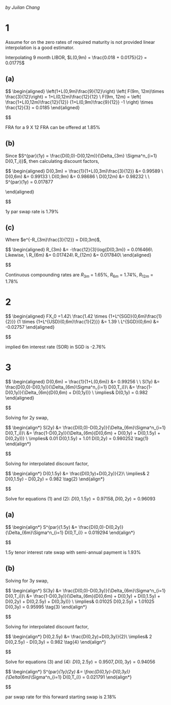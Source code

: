 *by Juilan Chang*

# 1

Assume for on the zero rates of required maturity is not provided linear interpolation is a good estimator.

Interpolating 9 month LIBOR, $L(0,9m) = \frac{0.018 + 0.0175}{2} = 0.01775$

## (a)

$$
\begin{aligned}
\left(1+L(0,9m)\frac{9}{12}\right)
	\left( F(9m, 12m)\times \frac{3}{12}\right) = 1+L(0,12m)\frac{12}{12}
			\\
F(9m, 12m) = \left( 
	\frac{1+L(0,12m)\frac{12}{12}}
	{1+L(0,9m)\frac{9}{12}} -1
			\right)
			\times \frac{12}{3}
			= 0.0185
\end{aligned}

$$

FRA for a 9 X 12 FRA can be offered at 1.85%

## (b)

Since $S^{par}(1y) = \frac{D(0,0)-D(0,12m)}{\Delta_{3m} \Sigma^n_{i=1} D(0,T_i)}$,
then calculating discount factors,

$$
\begin{aligned}
D(0,3m) =   \frac{1}{1+L(0,3m)\frac{3}{12}} &= 0.99589 \\
D(0,6m) &=   0.99133 \\
D(0,9m) &=   0.98686 \\
D(0,12m) &=  0.98232 \\
\\
S^{par}(1y) = 0.017877

\end{aligned}

$$

1y par swap rate is 1.79%

## (c)

Where $e^{-R_{3m}\frac{3}{12}} = D(0,3m)$,

$$
\begin{aligned}
R_{3m} &= -\frac{12}{3}\log{D(0,3m)} = 0.016466\\
Likewise, \\
R_{6m} &= 0.017424\\
R_{12m} &= 0.017840\\
\end{aligned}

$$

Continuous compounding rates are $R_{3m}$ = 1.65%, $R_{6m}$ = 1.74%, $R_{12m}$ = 1.78%

# 2

$$
\begin{aligned}
FX_0 =1.42\\
 \frac{1.42 \times {1+L^{SGD}(0,6m)\frac{1}{2}}}
	{1 \times {1+L^{USD}(0,6m)\frac{1}{2}}} &= 1.39 \\
L^{SGD}(0,6m) &= -0.02757
\end{aligned}

$$

implied 6m interest rate (SOR) in SGD is -2.76%

# 3

$$
\begin{aligned}
D(0,6m) = \frac{1}{1+L(0,6m)} &= 0.99256 \\
\\
S(1y) &= \frac{D(0,0)-D(0,1y)}{\Delta_{6m}\Sigma^n_{i=1} D(0,T_i)}\\
	&= \frac{1-D(0,1y)}{\Delta_{6m}(D(0,6m) + D(0,1y))} \\
\implies& D(0,1y) = 0.982
\end{aligned}

$$

Solving for 2y swap,

$$
\begin{align*}
S(2y) &= \frac{D(0,0)-D(0,2y)}{\Delta_{6m}\Sigma^n_{i=1} D(0,T_i)}\\
	&= \frac{1-D(0,2y)}{\Delta_{6m}(D(0,6m) + D(0,1y) + D(0,1.5y) + D(0,2y))}  \\
\implies& 0.01 D(0,1.5y) + 1.01 D(0,2y) = 0.980252 \tag{1}
\end{align*}

$$

Solving for interpolated discount factor,

$$
\begin{align*}
D(0,1.5y) &= \frac{D(0,1y)+D(0,2y)}{2}\\
\implies& 2 D(0,1.5y) - D(0,2y) = 0.982 \tag{2}
\end{align*}

$$

Solve for equations (1) and (2): $D(0,1.5y) = 0.97158, D(0,2y) = 0.96093$

## (a)

$$
\begin{align*}
S^{par}(1.5y) &= \frac{D(0,0)-D(0,2y)}{\Delta_{6m}\Sigma^n_{i=1} D(0,T_i)} = 0.019294
\end{align*}

$$

1.5y tenor interest rate swap with semi-annual payment is 1.93%

## (b)

Solving for 3y swap,

$$
\begin{align*}
S(3y) &= \frac{D(0,0)-D(0,3y)}{\Delta_{6m}\Sigma^n_{i=1} D(0,T_i)}\\
	&= \frac{1-D(0,3y)}{\Delta_{6m}(D(0,6m) + D(0,1y) + D(0,1.5y) + D(0,2y) + D(0,2.5y) + D(0,3y))}  \\
\implies& 0.01025 D(0,2.5y) + 1.01025 D(0,3y) = 0.95995 \tag{3}
\end{align*}

$$

Solving for interpolated discount factor,

$$
\begin{align*}
D(0,2.5y) &= \frac{D(0,2y)+D(0,3y)}{2}\\
\implies& 2 D(0,2.5y) - D(0,3y) = 0.982 \tag{4}
\end{align*}

$$

Solve for equations (3) and (4): $D(0,2.5y) = 0.9507, D(0,3y) = 0.94056$

$$
\begin{align*}
S^{par}_{1y}(2y) &= \frac{D(0,1y)-D(0,3y)}{\Delta_{6m}\Sigma^n_{i=1} D(0,T_i)} = 0.021791
\end{align*}

$$

par swap rate for this forward starting swap is 2.18%

